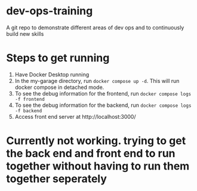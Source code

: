 # dev-ops-training
A git repo to demonstrate different areas of dev ops and to continuously build new skills

# Steps to get running
1. Have Docker Desktop running
2. In the my-garage directory, run `docker compose up -d`. This will run docker compose in detached mode.
3. To see the debug information for the frontend, run `docker compose logs -f frontend`
4. To see the debug information for the backend, run `docker compose logs -f backend`
5. Access front end server at http://localhost:3000/

# Currently not working. trying to get the back end and front end to run together without having to run them together seperately